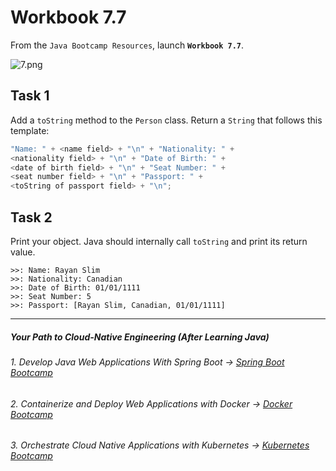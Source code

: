 # Workbook 7.7

From the `Java Bootcamp Resources`, launch **`Workbook 7.7`**.

![7.png](https://img-c.udemycdn.com/redactor/raw/article_lecture/2025-01-03_23-09-39-6ce31ded5974cabef2a5b2ef803d432b.png)

## Task 1

Add a `toString` method to the `Person` class. Return a `String` that follows this template:

```java
"Name: " + <name field> + "\n" + "Nationality: " + 
<nationality field> + "\n" + "Date of Birth: " + 
<date of birth field> + "\n" + "Seat Number: " +
<seat number field> + "\n" + "Passport: " + 
<toString of passport field> + "\n";
```


## Task 2

Print your object. Java should internally call `toString` and print its return value.

```
>>: Name: Rayan Slim
>>: Nationality: Canadian
>>: Date of Birth: 01/01/1111
>>: Seat Number: 5
>>: Passport: [Rayan Slim, Canadian, 01/01/1111]
```

----------
##### Your Path to Cloud-Native Engineering (After Learning Java)
###### 1. Develop Java Web Applications With Spring Boot → [Spring Boot Bootcamp](https://www.udemy.com/course/the-complete-spring-boot-development-bootcamp/?couponCode=SPRING_BOOTCAMP)
###### 2. Containerize and Deploy Web Applications with Docker → [Docker Bootcamp](https://www.udemy.com/course/docker-bootcamp-conquer-docker-with-real-world-projects/?couponCode=DOCKER_BOOTCAMP)
###### 3. Orchestrate Cloud Native Applications with Kubernetes → [Kubernetes Bootcamp](https://kubernetestraining.io/)